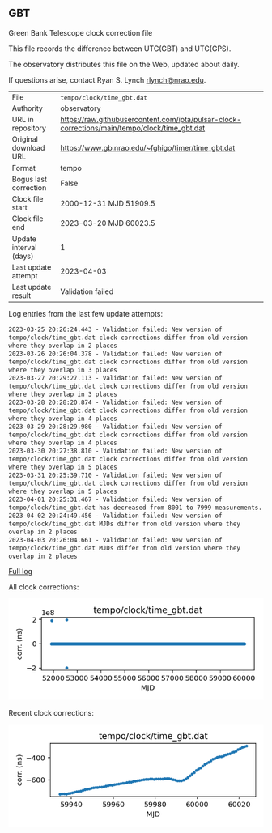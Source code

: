 
## GBT

Green Bank Telescope clock correction file

This file records the difference between UTC(GBT) and UTC(GPS).

The observatory distributes this file on the Web, updated about daily.

If questions arise, contact Ryan S. Lynch <rlynch@nrao.edu>.

|     |     |
|:--- |:--- |
| File | `tempo/clock/time_gbt.dat` |
| Authority | observatory |
| URL in repository | <https://raw.githubusercontent.com/ipta/pulsar-clock-corrections/main/tempo/clock/time_gbt.dat> |
| Original download URL | <https://www.gb.nrao.edu/~fghigo/timer/time_gbt.dat> |
| Format | tempo |
| Bogus last correction | False |
| Clock file start | 2000-12-31 MJD 51909.5 |
| Clock file end | 2023-03-20 MJD 60023.5 |
| Update interval (days) | 1 |
| Last update attempt | 2023-04-03 |
| Last update result | Validation failed |

Log entries from the last few update attempts:
```
2023-03-25 20:26:24.443 - Validation failed: New version of tempo/clock/time_gbt.dat clock corrections differ from old version where they overlap in 2 places
2023-03-26 20:26:04.378 - Validation failed: New version of tempo/clock/time_gbt.dat clock corrections differ from old version where they overlap in 3 places
2023-03-27 20:29:27.113 - Validation failed: New version of tempo/clock/time_gbt.dat clock corrections differ from old version where they overlap in 3 places
2023-03-28 20:28:20.874 - Validation failed: New version of tempo/clock/time_gbt.dat clock corrections differ from old version where they overlap in 4 places
2023-03-29 20:28:29.980 - Validation failed: New version of tempo/clock/time_gbt.dat clock corrections differ from old version where they overlap in 4 places
2023-03-30 20:27:38.810 - Validation failed: New version of tempo/clock/time_gbt.dat clock corrections differ from old version where they overlap in 5 places
2023-03-31 20:25:39.710 - Validation failed: New version of tempo/clock/time_gbt.dat clock corrections differ from old version where they overlap in 5 places
2023-04-01 20:25:31.467 - Validation failed: New version of tempo/clock/time_gbt.dat has decreased from 8001 to 7999 measurements.
2023-04-02 20:24:49.456 - Validation failed: New version of tempo/clock/time_gbt.dat MJDs differ from old version where they overlap in 2 places
2023-04-03 20:26:04.661 - Validation failed: New version of tempo/clock/time_gbt.dat MJDs differ from old version where they overlap in 2 places
```
[Full log](https://raw.githubusercontent.com/ipta/pulsar-clock-corrections/main/log/tempo/clock/time_gbt.dat.log)


All clock corrections:

![plot of all clock corrections](time_gbt.dat.png "All corrections")

Recent clock corrections:

![plot of recent clock corrections](time_gbt.dat.short.png "Recent corrections")

